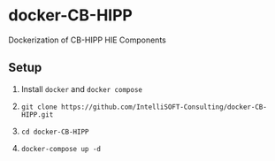 # docker-CB-HIPP
Dockerization of CB-HIPP HIE Components

## Setup
1. Install `docker` and `docker compose`

2. `git clone https://github.com/IntelliSOFT-Consulting/docker-CB-HIPP.git`

3. `cd docker-CB-HIPP`

4. `docker-compose up -d`
